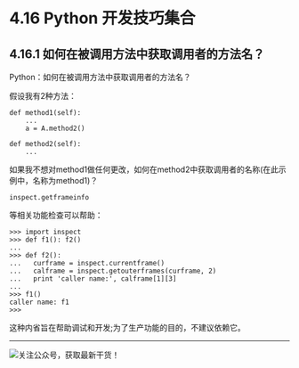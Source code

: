 # 4.16 Python 开发技巧集合

## 4.16.1 如何在被调用方法中获取调用者的方法名？

Python：如何在被调用方法中获取调用者的方法名？

假设我有2种方法：

```
def method1(self):
    ...
    a = A.method2()

def method2(self):
    ...
```

如果我不想对method1做任何更改，如何在method2中获取调用者的名称(在此示例中，名称为method1)？

`inspect.getframeinfo`

等相关功能检查可以帮助：

```
>>> import inspect
>>> def f1(): f2()
... 
>>> def f2():
...   curframe = inspect.currentframe()
...   calframe = inspect.getouterframes(curframe, 2)
...   print 'caller name:', calframe[1][3]
... 
>>> f1()
caller name: f1
>>> 
```

这种内省旨在帮助调试和开发;为了生产功能的目的，不建议依赖它。


---

![关注公众号，获取最新干货！](https://ws1.sinaimg.cn/large/8f640247gy1fyi60fxos4j20u00a8tdz.jpg)
